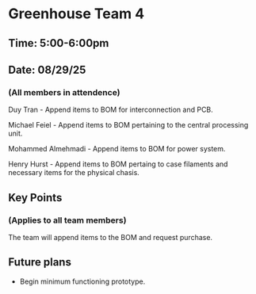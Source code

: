 # Greenhouse Team 4
## Time: 5:00-6:00pm
## Date: 08/29/25
### (All members in attendence)
Duy Tran - Append items to BOM for interconnection and PCB.

Michael Feiel - Append items to BOM pertaining to the central processing unit.

Mohammed Almehmadi - Append items to BOM for power system.

Henry Hurst - Append items to BOM pertaing to case filaments and necessary items for the physical chasis.
## Key Points
### (Applies to all team members)

The team will append items to the BOM and request purchase.

## Future plans

* Begin minimum functioning prototype.
